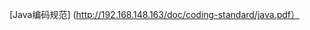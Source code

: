 \[Java编码规范\]  \([http:\/\/192.168.148.163\/doc\/coding-standard\/java.pdf）](http://192.168.148.163/doc/coding-standard/java.pdf)

